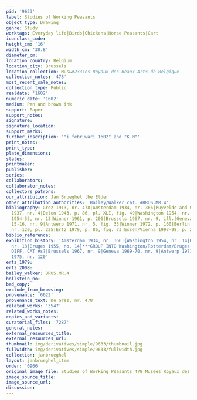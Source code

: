```yaml
---
pid: '9633'
label: Studies of Working Peasants
object_type: Drawing
genre: Study
worktags: Everyday life|Birds|Chickens|Horse|Peasants|Cart
iconclass_code:
height_cm: '16'
width_cm: '30.8'
diameter_cm:
location_country: Belgium
location_city: Brussels
location_collection: Mus&#233;es Royaux des Beaux-Arts de Belgique
collection_notes: '478'
most_recent_sale_notes:
collection_type: Public
realdate: '1602'
numeric_date: '1602'
medium: Pen and brown ink
support: Paper
support_notes:
signature:
signature_location:
support_marks:
further_inscription: '"i februwari 1602" and "K M"'
print_notes:
print_type:
plate_dimensions:
states:
printmaker:
publisher:
series:
collaborators:
collaborator_notes:
collectors_patrons:
our_attribution: Jan Brueghel the Elder
other_attribution_authorities: 'Bailey/Walker cat. #BRUS.MR.4'
bibliography: Grez 1913, nr. 478|Amsterdam 1934, nr. 366|Puyvelde and Goldschmidt
  1937, nr. 4|Delen 1943, p. 86, pl. XLI, fig. 49|Washington 1954, nr. 14|Rotterdam
  1954-55, nr. 13|Winner 1961, p. 206|Brussels 1967, nr. 9, ill.|Geneva 1969-70, p.
  15-16, nr. 9|Antwerp 1971, nr. 5, fig. 33|Winner 1972, p. 160|Berlin 1975, p. 100,
  nr. 120, pl. 225|Ertz 1979, p. 86, fig. 73|Essen/Vienna 1997-98, p. 206, fig. 3
biblio_reference:
exhibition_history: 'Amsterdam 1934, nr. 366|{Washington 1954, nr. 14|Rotterdam 1954-55,
  nr. 13|Bruges 1955, no. 14}***GROUP INTO Washington/Rotterdam/Bruges 1954-56 BUT
  DIFF. CAT #s?|Brussels 1967, nr. 9|Geneva 1969-70, nr. 9|Antwerp 1971, nr. 5|Berlin
  1975, nr. 120'
ertz_1979:
ertz_2008:
bailey_walker: BRUS.MR.4
hollstein_no:
bad_copy:
exclude_from_browsing:
provenance: '6622'
provenance_text: De Grez, nr. 478
related_works: '3547'
related_works_notes:
copies_and_variants:
curatorial_files: '7287'
general_notes:
external_resources_title:
external_resources_url:
thumbnail: img/derivatives/simple/9633/thumbnail.jpg
fullwidth: img/derivatives/simple/9633/fullwidth.jpg
collection: janbrueghel
layout: janbrueghel_item
order: '0966'
original_image_file: Studies_of_Working_Peasants_478_Musees_Royaux_des_Beaux-Arts_de_Belgique_1.jpg
image_source_title:
image_source_url:
discussion:
---
```

